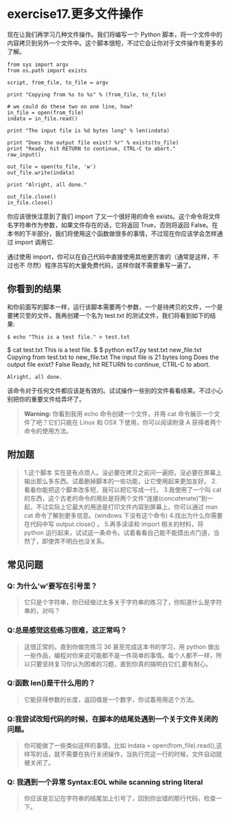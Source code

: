 # exercise17.更多文件操作
现在让我们再学习几种文件操作。我们将编写一个 Python 脚本，将一个文件中的内容拷贝到另外一个文件中。这个脚本很短，不过它会让你对于文件操作有更多的了解。

```
from sys import argv
from os.path import exists

script, from_file, to_file = argv

print "Copying from %s to %s" % (from_file, to_file)

# we could do these two on one line, how?
in_file = open(from_file)
indata = in_file.read()

print "The input file is %d bytes long" % len(indata)

print "Does the output file exist? %r" % exists(to_file)
print "Ready, hit RETURN to continue, CTRL-C to abort."
raw_input()

out_file = open(to_file, 'w')
out_file.write(indata)

print "Alright, all done."

out_file.close()
in_file.close()
```

你应该很快注意到了我们 import 了又一个很好用的命令 exists。这个命令将文件名字符串作为参数，如果文件存在的话，它将返回 True，否则将返回 False。在本书的下半部分，我们将使用这个函数做很多的事情，不过现在你应该学会怎样通过 import 调用它.

通过使用 import，你可以在自己代码中直接使用其他更厉害的（通常是这样，不过也不 尽然）程序员写的大量免费代码，这样你就不需要重写一遍了。

## 你看到的结果

和你前面写的脚本一样，运行该脚本需要两个参数，一个是待拷贝的文件，一个是要拷贝至的文件。我再创建一个名为 test.txt 的测试文件，我们将看到如下的结果:

```
$ echo "This is a test file." > test.txt
```

$ cat test.txt This is a test file. $ $ python ex17.py test.txt new_file.txt Copying from test.txt to new_file.txt The input file is 21 bytes long Does the output file exist? False Ready, hit RETURN to continue, CTRL-C to abort.

```
Alright, all done.
```

该命令对于任何文件都应该是有效的。试试操作一些别的文件看看结果。不过小心别把你的重要文件给弄坏了。

> **Warning:** 你看到我用 echo 命令创建一个文件，并用 cat 命令展示一个文件了吧？它们只能在 Linux 和 OSX 下使用，你可以阅读附录 A 获得者两个命令的使用方法。

## 附加题

> 1.这个脚本 实在是有点烦人。没必要在拷贝之前问一遍把，没必要在屏幕上输出那么多东西。试着删掉脚本的一些功能，让它使用起来更加友好。
2.看看你能把这个脚本改多短，我可以把它写成一行。
3.我使用了一个叫 cat 的东西，这个古老的命令的用处是将两个文件“连接(con*cat*enate)”到一起，不过实际上它最大的用途是打印文件内容到屏幕上。你可以通过 man cat 命令了解到更多信息。(windows 下没有这个命令)
4.找出为什么你需要在代码中写 output.close() 。
5.再多读读和 import 相关的材料，将 python 运行起来，试试这一条命令。试着看看自己能不能摸出点门道，当然了，即使弄不明白也没关系。

## 常见问题

### Q: 为什么'w'要写在引号里？

> 它只是个字符串，你已经做过太多关于字符串的练习了，你知道什么是字符串的，对吗？

### Q:总是感觉这些练习很难，这正常吗？

> 这很正常的。直到你做完练习 36 甚至完成这本书的学习，用 python 做出一些作品，编程对你来说可能都不是一件简单的事情。每个人都不一样，所以只要坚持复习你认为困难的习题，直到你真的搞明白它们,要有耐心。

### Q:函数 len()是干什么用的？

> 它能获得参数的长度，返回值是一个数字，你试着用用这个方法。

### Q:我尝试改短代码的时候，在脚本的结尾处遇到一个关于文件关闭的问题。

> 你可能做了一些类似这样的事情，比如 indata = open(from_file).read(),这样写的话，就不需要在执行关闭操作，当执行完这一行的时候，文件自动就被关闭了。

### Q: 我遇到一个异常 Syntax:EOL while scanning string literal

> 你应该是忘记在字符串的结尾加上引号了，回到你出错的那行代码，检查一下。